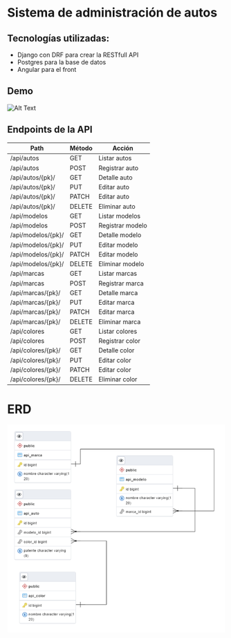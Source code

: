 # Sistema de administración de autos

## Tecnologías utilizadas:

- Django con DRF para crear la RESTfull API
- Postgres para la base de datos
- Angular para el front

## Demo

![Alt Text](readme.dia/front.gif)

## Endpoints de la API

| **Path**         | **Método** | **Acción**     |
|------------------|------------|----------------|
| /api/autos       | GET        | Listar autos   |
| /api/autos       | POST       | Registrar auto |
| /api/autos/{pk}/ | GET        | Detalle auto   |
| /api/autos/{pk}/ | PUT        | Editar auto    |
| /api/autos/{pk}/ | PATCH      | Editar auto    |
| /api/autos/{pk}/ | DELETE     | Eliminar auto  |
| /api/modelos       | GET        | Listar modelos   |
| /api/modelos       | POST       | Registrar modelo |
| /api/modelos/{pk}/ | GET        | Detalle modelo   |
| /api/modelos/{pk}/ | PUT        | Editar modelo    |
| /api/modelos/{pk}/ | PATCH      | Editar modelo    |
| /api/modelos/{pk}/ | DELETE     | Eliminar modelo  |
| /api/marcas       | GET        | Listar marcas   |
| /api/marcas       | POST       | Registrar marca |
| /api/marcas/{pk}/ | GET        | Detalle marca   |
| /api/marcas/{pk}/ | PUT        | Editar marca    |
| /api/marcas/{pk}/ | PATCH      | Editar marca    |
| /api/marcas/{pk}/ | DELETE     | Eliminar marca  |
| /api/colores       | GET        | Listar colores   |
| /api/colores       | POST       | Registrar color |
| /api/colores/{pk}/ | GET        | Detalle color   |
| /api/colores/{pk}/ | PUT        | Editar color    |
| /api/colores/{pk}/ | PATCH      | Editar color    |
| /api/colores/{pk}/ | DELETE     | Eliminar color  |

# ERD
![Alt Text](readme.dia/erd.png)